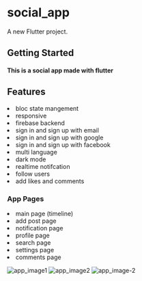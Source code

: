 # social_app

A new Flutter project.

## Getting Started

#### This is a social app made with flutter

## Features

<li/>bloc state mangement
<li>responsive
<li>firebase backend
<li>sign in and sign up with email
<li>sign in and sign up with google
<li>sign in and sign up with facebook
<li>multi language
<li>dark mode
<li>realtime notifcation
<li>follow users
<li>add likes and comments


### App Pages
  
<li>main page (timeline)
<li>add post page
<li>notification page
<li>profile page
<li>search page
<li>settings page
<li>comments page
  
  
![app_image1](https://user-images.githubusercontent.com/32137323/170884313-f09748bd-2d89-4f8d-a67d-37a46f0e168b.jpg)
![app_image2](https://user-images.githubusercontent.com/32137323/171105841-4e76b569-29ce-4277-b873-3f3a37a1493f.jpg)
![app_image-2](https://user-images.githubusercontent.com/32137323/171342983-d0310eb7-8f96-4423-8e08-1e0f7d4fe5fb.jpg)
